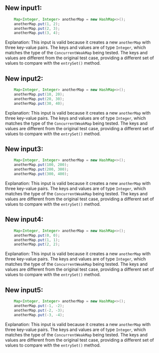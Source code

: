 ## New input1:
```java
    Map<Integer, Integer> anotherMap = new HashMap<>();
    anotherMap.put(1, 2);
    anotherMap.put(2, 3);
    anotherMap.put(3, 4);
```
Explanation: This input is valid because it creates a new `anotherMap` with three key-value pairs. The keys and values are of type `Integer`, which matches the type of the `ConcurrentWeakMap` being tested. The keys and values are different from the original test case, providing a different set of values to compare with the `entrySet()` method.

## New input2:
```java
    Map<Integer, Integer> anotherMap = new HashMap<>();
    anotherMap.put(10, 20);
    anotherMap.put(20, 30);
    anotherMap.put(30, 40);
```
Explanation: This input is valid because it creates a new `anotherMap` with three key-value pairs. The keys and values are of type `Integer`, which matches the type of the `ConcurrentWeakMap` being tested. The keys and values are different from the original test case, providing a different set of values to compare with the `entrySet()` method.

## New input3:
```java
    Map<Integer, Integer> anotherMap = new HashMap<>();
    anotherMap.put(100, 200);
    anotherMap.put(200, 300);
    anotherMap.put(300, 400);
```
Explanation: This input is valid because it creates a new `anotherMap` with three key-value pairs. The keys and values are of type `Integer`, which matches the type of the `ConcurrentWeakMap` being tested. The keys and values are different from the original test case, providing a different set of values to compare with the `entrySet()` method.

## New input4:
```java
    Map<Integer, Integer> anotherMap = new HashMap<>();
    anotherMap.put(0, 0);
    anotherMap.put(1, 1);
    anotherMap.put(2, 2);
```
Explanation: This input is valid because it creates a new `anotherMap` with three key-value pairs. The keys and values are of type `Integer`, which matches the type of the `ConcurrentWeakMap` being tested. The keys and values are different from the original test case, providing a different set of values to compare with the `entrySet()` method.

## New input5:
```java
    Map<Integer, Integer> anotherMap = new HashMap<>();
    anotherMap.put(-1, -2);
    anotherMap.put(-2, -3);
    anotherMap.put(-3, -4);
```
Explanation: This input is valid because it creates a new `anotherMap` with three key-value pairs. The keys and values are of type `Integer`, which matches the type of the `ConcurrentWeakMap` being tested. The keys and values are different from the original test case, providing a different set of values to compare with the `entrySet()` method.